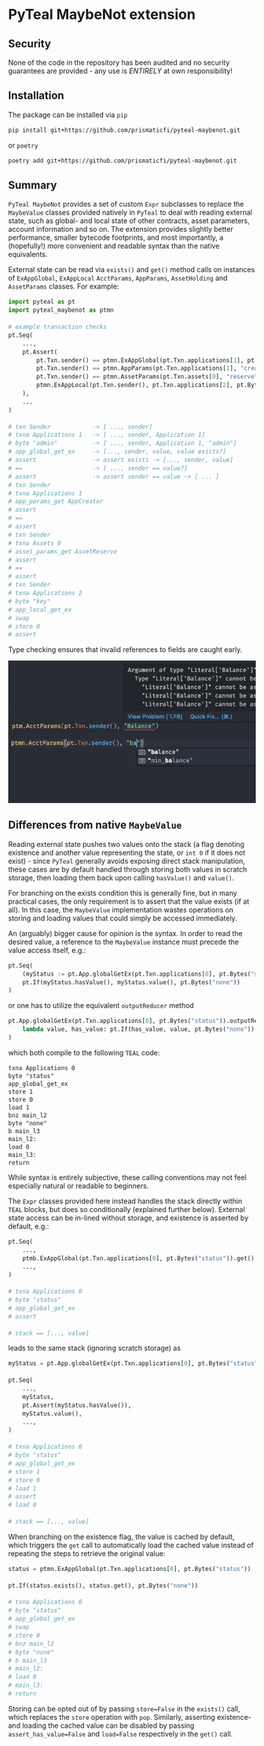 # PyTeal MaybeNot extension

## Security

None of the code in the repository has been audited and no security guarantees are provided - any
use is _ENTIRELY_ at own responsibility!

## Installation

The package can be installed via `pip`

```sh
pip install git+https://github.com/prismaticfi/pyteal-maybenot.git
```

or `poetry`

```sh
poetry add git+https://github.com/prismaticfi/pyteal-maybenot.git
```

## Summary

`PyTeal MaybeNot` provides a set of custom `Expr` subclasses to replace the `MaybeValue` classes
provided natively in `PyTeal` to deal with reading external state, such as global- and local state
of other contracts, asset parameters, account information and so on. The extension provides slightly
better performance, smaller bytecode footprints, and most importantly, a (hopefully!) more
convenient and readable syntax than the native equivalents.

External state can be read via `exists()` and `get()` method calls on instances of `ExAppGlobal`,
`ExAppLocal` `AcctParams`, `AppParams`, `AssetHolding` and `AssetParams` classes. For example:

```python
import pyteal as pt
import pyteal_maybenot as ptmn

# example transaction checks
pt.Seq(
    ...,
    pt.Assert(
        pt.Txn.sender() == ptmn.ExAppGlobal(pt.Txn.applications[1], pt.Bytes("admin")).get(),
        pt.Txn.sender() == ptmn.AppParams(pt.Txn.applications[1], "creator").get(),
        pt.Txn.sender() == ptmn.AssetParams(pt.Txn.assets[0], "reserve").get(),
        ptmn.ExAppLocal(pt.Txn.sender(), pt.Txn.applications[2], pt.Bytes("key")).exists(),
    ),
    ...
)

# txn Sender            -> [ ..., sender]
# txna Applications 1   -> [ ..., sender, Application 1]
# byte "admin"          -> [ ..., sender, Application 1, "admin"]
# app_global_get_ex     -> [..., sender, value, value exists?]
# assert                -> assert exists -> [..., sender, value]
# ==                    -> [ ..., sender == value?]
# assert                -> assert sender == value -> [ ... ]
# txn Sender
# txna Applications 1
# app_params_get AppCreator
# assert
# ==
# assert
# txn Sender
# txna Assets 0
# asset_params_get AssetReserve
# assert
# ==
# assert
# txn Sender
# txna Applications 2
# byte "key"
# app_local_get_ex
# swap
# store 0
# assert
```

Type checking ensures that invalid references to fields are caught early.

![Type checking](./images/typing.png)

## Differences from native `MaybeValue`

Reading external state pushes two values onto the stack (a flag denoting existence and another
value representing the state, or `int 0` if it does not exist) - since `PyTeal` generally avoids
exposing direct stack manipulation, these cases are by default handled through storing both values
in scratch storage, then loading them back upon calling `hasValue()` and `value()`.

For branching on the exists condition this is generally fine, but in many practical cases, the only
requirement is to assert that the value exists (if at all). In this case, the `MaybeValue`
implementation wastes operations on storing and loading values that could simply be accessed
immediately.

An (arguably) bigger cause for opinion is the syntax. In order to read the desired value, a
reference to the `MaybeValue` instance must precede the value access itself, e.g.:

```python
pt.Seq(
    (myStatus := pt.App.globalGetEx(pt.Txn.applications[0], pt.Bytes("status"))),
    pt.If(myStatus.hasValue(), myStatus.value(), pt.Bytes("none"))
)
```
or one has to utilize the equivalent `outputReducer` method
```python
pt.App.globalGetEx(pt.Txn.applications[0], pt.Bytes("status")).outputReducer(
    lambda value, has_value: pt.If(has_value, value, pt.Bytes("none"))
)
```
which both compile to the following `TEAL` code:
```
txna Applications 0
byte "status"
app_global_get_ex
store 1
store 0
load 1
bnz main_l2
byte "none"
b main_l3
main_l2:
load 0
main_l3:
return
```

While syntax is entirely subjective, these calling conventions may not feel especially natural or
readable to beginners.

The `Expr` classes provided here instead handles the stack directly within `TEAL` blocks, but does
so conditionally (explained further below). External state access can be in-lined without storage,
and existence is asserted by default, e.g.:

```python
pt.Seq(
    ...,
    ptmb.ExAppGlobal(pt.Txn.applications[0], pt.Bytes("status")).get(),
    ...,
)

# txna Applications 0
# byte "status"
# app_global_get_ex
# assert

# stack == [..., value]
```
leads to the same stack (ignoring scratch storage) as
```python
myStatus = pt.App.globalGetEx(pt.Txn.applications[0], pt.Bytes("status"))

pt.Seq(
    ...,
    myStatus,
    pt.Assert(myStatus.hasValue()),
    myStatus.value(),
    ...,
)

# txna Applications 0
# byte "status"
# app_global_get_ex
# store 1
# store 0
# load 1
# assert
# load 0

# stack == [..., value]
```

When branching on the existence flag, the value is cached by default, which triggers the `get` call
to automatically load the cached value instead of repeating the steps to retrieve the original
value:
```python
status = ptmn.ExAppGlobal(pt.Txn.applications[0], pt.Bytes("status"))

pt.If(status.exists(), status.get(), pt.Bytes("none"))

# txna Applications 0
# byte "status"
# app_global_get_ex
# swap
# store 0
# bnz main_l2
# byte "none"
# b main_l3
# main_l2:
# load 0
# main_l3:
# return
```
Storing can be opted out of by passing `store=False` in the `exists()` call, which replaces the
`store` operation with `pop`. Similarly, asserting existence- and loading the cached value can be
disabled by passing `assert_has_value=False` and `load=False` respectively in the `get()` call.
